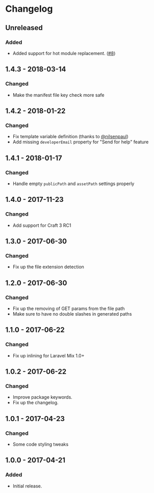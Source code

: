 # Changelog

## Unreleased

### Added
- Added support for hot module replacement. ([#8](https://github.com/mister-bk/craft-plugin-mix/issues/8))

## 1.4.3 - 2018-03-14
### Changed
- Make the manifest file key check more safe

## 1.4.2 - 2018-01-22
### Changed
- Fix template variable definition (thanks to [@nilsenpaul](https://github.com/nilsenpaul))
- Add missing `developerEmail` property for "Send for help" feature

## 1.4.1 - 2018-01-17
### Changed
- Handle empty `publicPath` and `assetPath` settings properly

## 1.4.0 - 2017-11-23
### Changed
- Add support for Craft 3 RC1

## 1.3.0 - 2017-06-30
### Changed
- Fix up the file extension detection

## 1.2.0 - 2017-06-30
### Changed
- Fix up the removing of GET params from the file path
- Make sure to have no double slashes in generated paths

## 1.1.0 - 2017-06-22
### Changed
- Fix up inlining for Laravel Mix 1.0+

## 1.0.2 - 2017-06-22
### Changed
- Improve package keywords.
- Fix up the changelog.

## 1.0.1 - 2017-04-23
### Changed
- Some code styling tweaks

## 1.0.0 - 2017-04-21
### Added
- Initial release.
